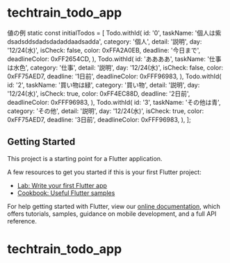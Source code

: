 # techtrain_todo_app

値の例
static const initialTodos = [
    Todo.withId(
      id: '0',
      taskName: '個人は紫dsadsddsdadsdadaddaadsadda',
      category: '個人',
      detail: '説明',
      day: '12/24(水)',
      isCheck: false,
      color: 0xFFA2A0EB,
      deadline: '今日まで',
      deadlineColor: 0xFF2654CD,
    ),
    Todo.withId(
      id: 'ああああ',
      taskName: '仕事は水色',
      category: '仕事',
      detail: '説明',
      day: '12/24(水)',
      isCheck: false,
      color: 0xFF75AED7,
      deadline: '1日前',
      deadlineColor: 0xFFF96983,
    ),
    Todo.withId(
      id: '2',
      taskName: '買い物は緑',
      category: '買い物',
      detail: '説明',
      day: '12/24(水)',
      isCheck: true,
      color: 0xFF4EC88D,
      deadline: '2日前',
      deadlineColor: 0xFFF96983,
    ),
    Todo.withId(
      id: '3',
      taskName: 'その他は青',
      category: 'その他',
      detail: '説明',
      day: '12/24(水)',
      isCheck: true,
      color: 0xFF75AED7,
      deadline: '3日前',
      deadlineColor: 0xFFF96983,
    ),
  ];

## Getting Started

This project is a starting point for a Flutter application.

A few resources to get you started if this is your first Flutter project:

- [Lab: Write your first Flutter app](https://flutter.dev/docs/get-started/codelab)
- [Cookbook: Useful Flutter samples](https://flutter.dev/docs/cookbook)

For help getting started with Flutter, view our
[online documentation](https://flutter.dev/docs), which offers tutorials,
samples, guidance on mobile development, and a full API reference.
# techtrain_todo_app
